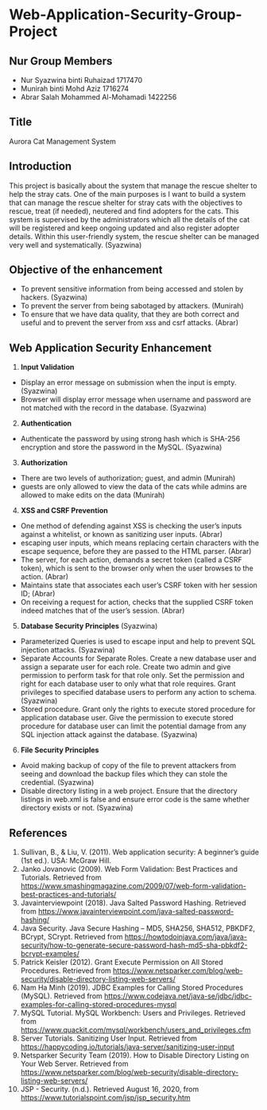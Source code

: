 # Web-Application-Security-Group-Project

## Nur Group Members
* Nur Syazwina binti Ruhaizad 1717470
* Munirah binti Mohd Aziz 1716274
* Abrar Salah Mohammed Al-Mohamadi 1422256

## Title
Aurora Cat Management System

## Introduction
This project is basically about the system that manage the rescue shelter to help the stray cats. One of the main purposes is I want to build a system that can manage the rescue shelter for stray cats with the objectives to rescue, treat (if needed), neutered and find adopters for the cats. This system is supervised by the administrators which all the details of the cat will be registered and keep ongoing updated and also register adopter details. Within this user-friendly system, the rescue shelter can be managed very well and systematically. (Syazwina)

## Objective of the enhancement
* To prevent sensitive information from being accessed and stolen by hackers. (Syazwina)
* To prevent the server from being sabotaged by attackers. (Munirah)
* To ensure that we  have data quality, that they are both correct and useful and to prevent the server from xss and csrf attacks. (Abrar)

## Web Application Security Enhancement
1. **Input Validation**
* Display an error message on submission when the input is empty. (Syazwina)
* Browser will display error message when username and password are not matched with the record in the database. (Syazwina)

2. **Authentication**
* Authenticate the password by using strong hash which is SHA-256 encryption and store the password in the MySQL. (Syazwina)

3. **Authorization**
* There are two levels of authorization; guest, and admin (Munirah)
* guests are only allowed to view the data of the cats while admins are allowed to make edits on the data (Munirah)

4. **XSS and CSRF Prevention**
* One method of defending against XSS is checking the user’s inputs against a whitelist, or known as sanitizing user inputs. (Abrar)
* escaping user inputs, which means replacing certain characters with the escape sequence, before they are passed to the HTML parser. (Abrar)
* The server, for each action, demands a secret token (called a CSRF token), which is sent to the browser only when the user browses to the action. (Abrar)
* Maintains state that associates each user’s CSRF token with her session ID; (Abrar)
* On receiving a request for action, checks that the supplied CSRF token indeed matches that of the user’s session. (Abrar)

5. **Database Security Principles** (Syazwina)
* Parameterized Queries is used to escape input and help to prevent SQL injection attacks. (Syazwina)
* Separate Accounts for Separate Roles. Create a new database user and assign a separate user for each role. Create two admin and give permission to perform task for that role only. Set the permission and right for each database user to only what that role requires. Grant privileges to specified database users to perform any action to schema. (Syazwina)
* Stored procedure. Grant only the rights to execute stored procedure for application database user. Give the permission to execute stored procedure for database user can limit the potential damage from any SQL injection attack against the database. (Syazwina)

6. **File Security Principles**
* Avoid making backup of copy of the file to prevent attackers from seeing and download the backup files which they can stole the credential. (Syazwina)
* Disable directory listing in a web project. Ensure that the directory listings in web.xml is false and ensure error code is the same whether directory exists or not. (Syazwina)

## References
1. Sullivan, B., & Liu, V. (2011). Web application security: A beginner’s guide (1st ed.). USA: McGraw Hill.
2. Janko Jovanovic (2009). Web Form Validation: Best Practices and Tutorials. Retrieved from
https://www.smashingmagazine.com/2009/07/web-form-validation-best-practices-and-tutorials/
3. Javainterviewpoint (2018). Java Salted Password Hashing. Retrieved from
https://www.javainterviewpoint.com/java-salted-password-hashing/
4. Java Security. Java Secure Hashing – MD5, SHA256, SHA512, PBKDF2, BCrypt, SCrypt. Retrieved from
https://howtodoinjava.com/java/java-security/how-to-generate-secure-password-hash-md5-sha-pbkdf2-bcrypt-examples/
5. Patrick Keisler (2012). Grant Execute Permission on All Stored Procedures. Retrieved from
https://www.netsparker.com/blog/web-security/disable-directory-listing-web-servers/
6. Nam Ha Minh (2019). JDBC Examples for Calling Stored Procedures (MySQL). Retrieved from
https://www.codejava.net/java-se/jdbc/jdbc-examples-for-calling-stored-procedures-mysql
7. MySQL Tutorial. MySQL Workbench: Users and Privileges. Retrieved from
https://www.quackit.com/mysql/workbench/users_and_privileges.cfm
8. Server Tutorials. Sanitizing User Input. Retrieved from
https://happycoding.io/tutorials/java-server/sanitizing-user-input
9. Netsparker Security Team (2019). How to Disable Directory Listing on Your Web Server. Retrieved from
https://www.netsparker.com/blog/web-security/disable-directory-listing-web-servers/
10. JSP - Security. (n.d.). Retrieved August 16, 2020, from 
https://www.tutorialspoint.com/jsp/jsp_security.htm
